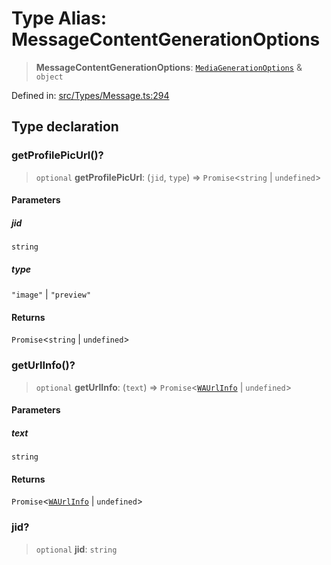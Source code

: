 # Type Alias: MessageContentGenerationOptions

> **MessageContentGenerationOptions**: [`MediaGenerationOptions`](MediaGenerationOptions.md) & `object`

Defined in: [src/Types/Message.ts:294](https://github.com/Fokusdotid/bail/blob/a029a4f9908cd3806112e8438f5a31dda1376b84/src/Types/Message.ts#L294)

## Type declaration

### getProfilePicUrl()?

> `optional` **getProfilePicUrl**: (`jid`, `type`) => `Promise`\<`string` \| `undefined`\>

#### Parameters

##### jid

`string`

##### type

`"image"` | `"preview"`

#### Returns

`Promise`\<`string` \| `undefined`\>

### getUrlInfo()?

> `optional` **getUrlInfo**: (`text`) => `Promise`\<[`WAUrlInfo`](../interfaces/WAUrlInfo.md) \| `undefined`\>

#### Parameters

##### text

`string`

#### Returns

`Promise`\<[`WAUrlInfo`](../interfaces/WAUrlInfo.md) \| `undefined`\>

### jid?

> `optional` **jid**: `string`
